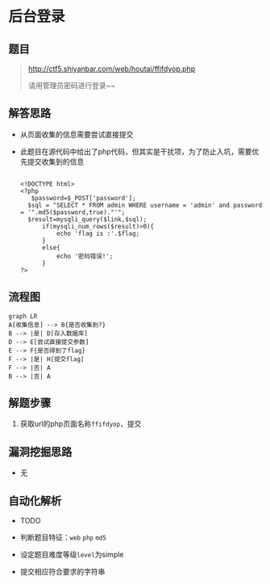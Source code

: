 

# 后台登录

## 题目

> http://ctf5.shiyanbar.com/web/houtai/ffifdyop.php
>
> 请用管理员密码进行登录~~


## 解答思路
- 从页面收集的信息需要尝试直接提交

- 此题目在源代码中给出了php代码，但其实是干扰项，为了防止入坑，需要优先提交收集到的信息

  ```php+HTML
  
  <!DOCTYPE html>
  <?php
  	 $password=$_POST['password'];
  	$sql = "SELECT * FROM admin WHERE username = 'admin' and password = '".md5($password,true)."'";
  	$result=mysqli_query($link,$sql);
  		if(mysqli_num_rows($result)>0){
  			echo 'flag is :'.$flag;
  		}
  		else{
  			echo '密码错误!';
  		} 
  ?>
  ```
## 流程图
```mermaid
graph LR
A[收集信息] --> B{是否收集到?}
B --> |是| D[存入数据库]
D --> E[尝试直接提交参数]
E --> F{是否得到了flag}
F --> |是| H[提交flag]
F --> |否| A
B --> |否| A
```




## 解题步骤

1. 获取url的php页面名称`ffifdyop`，提交


## 漏洞挖掘思路

- 无

## 自动化解析

- TODO

- 判断题目特征：`web` `php` `md5` 
- 设定题目难度等级`level`为simple
- 提交相应符合要求的字符串

